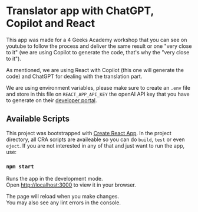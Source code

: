 
# Translator app with ChatGPT, Copilot and React

This app was made for a 4 Geeks Academy workshop that you can see on youtube to follow the process and deliver the same result or one "very close to it" (we are using Copilot to generate the code, that's why the "very close to it").  

As mentioned, we are using React with Copilot (this one will generate the code) and ChatGPT for dealing with the translation part.

We are using environment variables, please make sure to create an `.env` file and store in this file on `REACT_APP_API_KEY` the openAI API key that you have to generate on their [developer portal](https://platform.openai.com).

## Available Scripts

This project was bootstrapped with [Create React App](https://github.com/facebook/create-react-app). In the project directory, all CRA scripts are availeable so you can do `build`, `test` or even `eject`. If you are not interested in any of that and just want to run the app, use:

### `npm start`

Runs the app in the development mode.\
Open [http://localhost:3000](http://localhost:3000) to view it in your browser.

The page will reload when you make changes.\
You may also see any lint errors in the console.